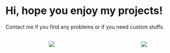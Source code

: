 <h1>Hi, hope you enjoy my projects!</h1>
<p>Contact me if you find any problems or if you need custom stuffs.</p>

<br>

<div style="display:flex;">
<img align="center" style="margin: auto;" src="https://github-readme-stats.vladfrangu.vercel.app/api/?username=nicolo-rancan&show_icons=true&title_color=4F8CC9&text_color=9f9f9f&bg_color=151515&hide_border=true&icon_color=4F8CC9&hide_title=true&count_private=true" />
      <img align="center" style="margin: auto;" src="https://github-readme-stats.vladfrangu.vercel.app/api/top-langs/?username=nicolo-rancan&layout=compact&title_color=4F8CC9&text_color=9f9f9f&bg_color=151515&hide_border=true&icon_color=4F8CC9&hide=visual%20basic&count_private=true&extra=GAwesomeBot/bot,sharding-manager-next,api-next,web-next,bot-next,ts-template,worker-library,websocket-next;discordjs/discord.js,discord-api-types,discord.js-next,collection;KlasaCommunityPlugins/no-mention-spam,tags,functions,channels-gateway,raw-events;auttaja/frontend;binarytf/binarytf;DumbDogDiner/StickyWallet,kotlin-plugin-base;Gay-Geeks/core,currency,leveling,utils,types,shop,modules-template;sapphire-project/utilities,framework,pieces,plugins;skyra-project/skyra,char" />
</div>
